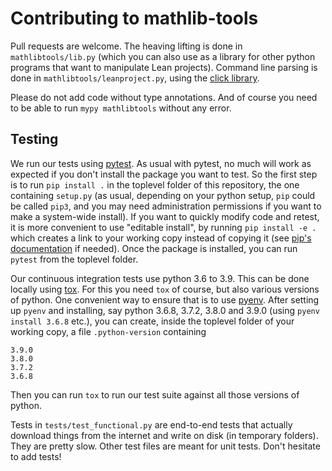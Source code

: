 # Contributing to mathlib-tools

Pull requests are welcome. The heaving lifting is done in
`mathlibtools/lib.py` (which you can also use as a library for other
python programs that want to manipulate Lean projects). Command line
parsing is done in `mathlibtools/leanproject.py`, using the 
[click library](https://click.palletsprojects.com/en/7.x/).

Please do not add code without type annotations. And of course you need
to be able to run `mypy mathlibtools` without any error.

## Testing

We run our tests using [pytest](https://docs.pytest.org/en/latest/).
As usual with pytest, no much will work as expected if you don't install
the package you want to test. So the first step is to run 
`pip install .` in the toplevel folder of this repository, the one
containing `setup.py` (as usual, depending on your python setup, `pip`
could be called `pip3`, and you may need administration permissions if
you want to make a system-wide install). 
If you want to quickly modify code and retest, it is more convenient to
use "editable install", by running `pip install -e .` which creates a
link to your working copy instead of copying it (see 
[pip's documentation](https://pip.pypa.io/en/stable/reference/pip_install/#editable-installs)
if needed).
Once the package is installed, you can run `pytest` from the toplevel
folder.

Our continuous integration tests use python 3.6 to 3.9. 
This can be done locally using
[tox](https://tox.readthedocs.io/en/latest/). For this you need `tox`
of course, but also various versions of python. One convenient way
to ensure that is to use [pyenv](https://github.com/pyenv/pyenv).
After setting up `pyenv` and installing, say python 3.6.8, 3.7.2, 
3.8.0 and 3.9.0 (using `pyenv install 3.6.8` etc.), you can create,
inside the toplevel folder of your working copy, a
file `.python-version` containing
```
3.9.0
3.8.0
3.7.2
3.6.8
```
Then you can run `tox` to run our test suite against all those versions
of python.

Tests in `tests/test_functional.py` are end-to-end tests that actually
download things from the internet and write on disk (in temporary
folders). They are pretty slow. Other test files are meant for unit tests.
Don't hesitate to add tests!

